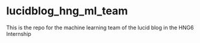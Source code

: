 # lucidblog_hng_ml_team
This is the repo for the machine learning team of the lucid blog in the HNG6 Internship
